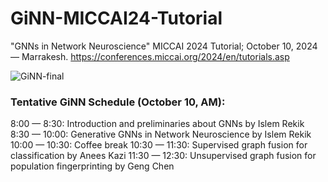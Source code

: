 # GiNN-MICCAI24-Tutorial
"GNNs in Network Neuroscience" MICCAI 2024 Tutorial; October 10, 2024 — Marrakesh.
https://conferences.miccai.org/2024/en/tutorials.asp

![GiNN-final](https://github.com/user-attachments/assets/09e755b6-95d3-4394-9fc4-dc0e7c5c00f0)


### Tentative GiNN Schedule (October 10, AM):
8:00 — 8:30: Introduction and preliminaries about GNNs by Islem Rekik
8:30 — 10:00: Generative GNNs in Network Neuroscience by Islem Rekik
10:00 — 10:30: Coffee break
10:30 — 11:30: Supervised graph fusion for classification by Anees Kazi
11:30 — 12:30: Unsupervised graph fusion for population fingerprinting by Geng Chen
